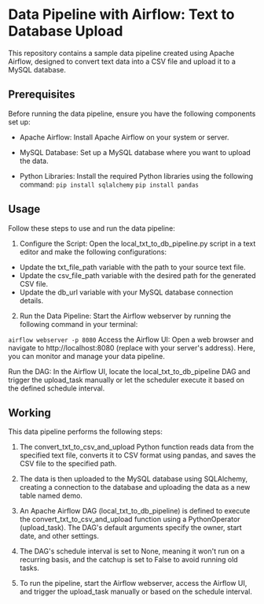 # Data Pipeline with Airflow: Text to Database Upload
This repository contains a sample data pipeline created using Apache Airflow, designed to convert text data into a CSV file and upload it to a MySQL database.

## Prerequisites
Before running the data pipeline, ensure you have the following components set up:

* Apache Airflow: Install Apache Airflow on your system or server. 

* MySQL Database: Set up a MySQL database where you want to upload the data.

* Python Libraries: Install the required Python libraries using the following command:
`
pip install sqlalchemy
`
`
pip install pandas
`
## Usage
Follow these steps to use and run the data pipeline:

1. Configure the Script: Open the local_txt_to_db_pipeline.py script in a text editor and make the following configurations:

* Update the txt_file_path variable with the path to your source text file.
* Update the csv_file_path variable with the desired path for the generated CSV file.
* Update the db_url variable with your MySQL database connection details.

2. Run the Data Pipeline: Start the Airflow webserver by running the following command in your terminal:

``
airflow webserver -p 8080
``
Access the Airflow UI: Open a web browser and navigate to http://localhost:8080 (replace with your server's address). Here, you can monitor and manage your data pipeline.

Run the DAG: In the Airflow UI, locate the local_txt_to_db_pipeline DAG and trigger the upload_task manually or let the scheduler execute it based on the defined schedule interval.

## Working
This data pipeline performs the following steps:

1. The convert_txt_to_csv_and_upload Python function reads data from the specified text file, converts it to CSV format using pandas, and saves the CSV file to the specified path.

2. The data is then uploaded to the MySQL database using SQLAlchemy, creating a connection to the database and uploading the data as a new table named demo.

3. An Apache Airflow DAG (local_txt_to_db_pipeline) is defined to execute the convert_txt_to_csv_and_upload function using a PythonOperator (upload_task). The DAG's default arguments specify the owner, start date, and other settings.

4. The DAG's schedule interval is set to None, meaning it won't run on a recurring basis, and the catchup is set to False to avoid running old tasks.

5. To run the pipeline, start the Airflow webserver, access the Airflow UI, and trigger the upload_task manually or based on the schedule interval.
